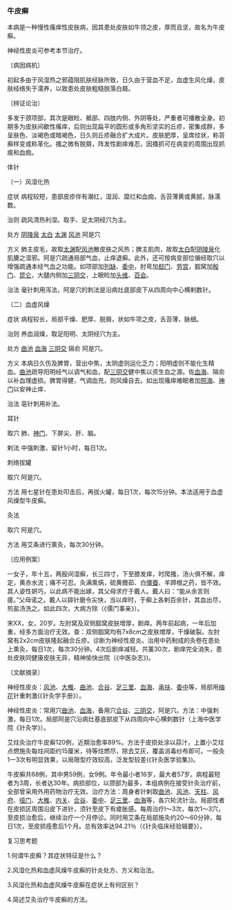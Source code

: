 ### 牛皮癣

本病是一种慢性瘙痒性皮肤病，因其患处皮肤如牛领之皮，厚而且坚，故名为牛皮癣。

神经性皮炎可参考本节治疗。

〔病因病机〕

初起多由于风湿热之邪蕴阻肌肤经脉所致，日久由于营血不足，血虚生风化燥，皮肤经络失于濡养，以致患处皮肤粗糙脱落白屑。

〔辨证论治〕

多发于颈项部，其次是眼睑、骶部、四肢内侧、外阴等处，严重者可播散全身。初期多为皮肤间歇性瘙痒，后则出现扁平的圆形或多角形坚实的丘疹，密集成群，多呈肤色、淡褐色或暗褐色，日久则丘疹融合扩大成片。皮肤肥厚，呈席纹状，称苔癣样变或称革化。搔之微有脱屑，阵发性剧痒难忍，因搔抓可在病变的周围出现抓痕和血痂。

体针

（一）风湿化热

症状  病程较短，患部皮疹伴有潮红，湿润、糜烂和血痂，舌苔薄黄或黄腻，脉濡数。

治则  疏风清热利湿。取手、足太阴经穴为主。

处方  [阴陵泉](https://www.gmzyjc.com/read/zjs/zjs3.1.4-6-0.0.1.3.9.md)  [太白](https://www.gmzyjc.com/read/zjs/zjs3.1.4-6-0.0.1.3.3.md)  [太渊](https://www.gmzyjc.com/read/zjs/zjs3.1.1-3-0.1.1.3.9.md)  [风池](https://www.gmzyjc.com/read/zjs/zjs3.1.9-12-0.0.3.3.20.md)  阿是穴

方义  肺主皮毛，故取[太渊](https://www.gmzyjc.com/read/zjs/zjs3.1.1-3-0.1.1.3.9.md)配[风池](https://www.gmzyjc.com/read/zjs/zjs3.1.9-12-0.0.3.3.20.md)散皮肤之风热；脾主肌肉，故取[太白](https://www.gmzyjc.com/read/zjs/zjs3.1.4-6-0.0.1.3.3.md)配[阴陵泉](https://www.gmzyjc.com/read/zjs/zjs3.1.4-6-0.0.1.3.9.md)化肌腠之湿邪。阿是穴疏通局部气血，止痒退癣。此外，还可按病变部位循经取穴以增强疏通本经气血之功能。如项部加[列缺](https://www.gmzyjc.com/read/zjs/zjs3.1.1-3-0.1.1.3.7.md)、[委中](https://www.gmzyjc.com/read/zjs/zjs3.1.7-8-0.0.1.3.40.md)，肘弯加[郄门](https://www.gmzyjc.com/read/zjs/zjs3.1.9-12-0.0.1.3.4.md)、[劳宫](https://www.gmzyjc.com/read/zjs/zjs3.1.9-12-0.0.1.3.8.md)，腘窝加[殷门](https://www.gmzyjc.com/read/zjs/zjs3.1.7-8-0.0.1.3.37.md)、[昆仑](https://www.gmzyjc.com/read/zjs/zjs3.1.7-8-0.0.1.3.60.md)，大腿内侧加[三阴交](https://www.gmzyjc.com/read/zjs/zjs3.1.4-6-0.0.1.3.6.md)，上眼睑加[头维](https://www.gmzyjc.com/read/zjs/zjs3.1.1-3-0.1.3.3.8.md)、[百会](https://www.gmzyjc.com/read/zjs/zjs3.2.2-0.0.1.3.20.md)。

治法  毫针刺用泻法，阿是穴的刺法是沿病灶底部皮下从四周向中心横剌数针。

（二）血虚风燥

症状  病程较长，局部干燥、肥厚、脱屑，状如牛项之皮，舌苔薄，脉细。

治则  养血润燥，取足阳明、太阴经穴为主。

处方  [曲池](https://www.gmzyjc.com/read/zjs/zjs3.1.1-3-0.1.2.3.11.md)  [血海](https://www.gmzyjc.com/read/zjs/zjs3.1.4-6-0.0.1.3.10.md)  [三阴交](https://www.gmzyjc.com/read/zjs/zjs3.1.4-6-0.0.1.3.6.md)  隔俞  阿是穴。

方义  本病日久伤及脾胃，营出中焦，太阴虚则运化乏力；阳明虚则不能化生精血。[曲池](https://www.gmzyjc.com/read/zjs/zjs3.1.1-3-0.1.2.3.11.md)疏导阳明经气以调气和血，配[三阴交](https://www.gmzyjc.com/read/zjs/zjs3.1.4-6-0.0.1.3.6.md)健中焦以资生血之源。佐[血海](https://www.gmzyjc.com/read/zjs/zjs3.1.4-6-0.0.1.3.10.md)、隔俞以补血理虚损。脾胃得健，气调血充，则风燥自去。如出现瘙痒难眠者加[照海](https://www.gmzyjc.com/read/zjs/zjs3.1.7-8-0.0.2.3.6.md)、[神门](https://www.gmzyjc.com/read/zjs/zjs3.1.4-6-0.0.2.3.7.md)以安神止痒．

治法  亳针刺用补法。

耳针

取穴  肺、[神门](https://www.gmzyjc.com/read/zjs/zjs3.1.4-6-0.0.2.3.7.md)、下屏尖、肝、脑。

剌法  中强刺激，留针1小时，每日1次。

刺络拔罐

取穴  阿是穴。

方法  用七星针在患处叩击后，再拔火罐，每日1次，每次15分钟。本法适用于血虚风燥型牛皮癣。

灸法

取穴  阿是穴。

方法  用艾条进行熏灸，每次30分钟。

〔应用例案〕

一女子，年十五，两股间湿癣，长三四寸，下至膝发痒，时爬搔，汤火俱不解，痒定，黄赤水流；痛不可忍。灸满熏焫，硫黄䕡茹、白[僵蚕](https://www.gmzyjc.com/read/bc/bc10-0.0.8.0.0.md)、羊蹄根之药，皆不效。其人姿性妍巧，以此病不能出嫁，其父母求疗于戴人。戴人曰：“能从余言则瘥。”父母诺之。戴人以䤵针磨令尖快，当以痒时，于癣上各剌百余针，其血出尽，煎盐汤洗之。如此四次，大病方除（《儒门事亲》）。

宋XX，女，20岁。左肘窝及双侧腘窝皮肤增厚，剧痒。两年前起病，一年后加重，经多方面治疗无效。查：双侧腘窝均有7x8cm之皮肤增厚，干燥破裂。左肘窝有2x2cm皮肤隆起融合丘疹。诊断为神经性皮炎。治用中药制成的灸卷在患处上熏灸，每日1次，每次30分钟。4次后剧痒减轻。共薰30次，剧痒完全消失，患处皮肤同健康皮肤无异，精神愉快出院（《中医杂志》)。

〔文献摘录〕

神经性皮炎：[风池](https://www.gmzyjc.com/read/zjs/zjs3.1.9-12-0.0.3.3.20.md)、[大椎](https://www.gmzyjc.com/read/zjs/zjs3.2.2-0.0.1.3.14.md)、[曲池](https://www.gmzyjc.com/read/zjs/zjs3.1.1-3-0.1.2.3.11.md)、[合谷](https://www.gmzyjc.com/read/zjs/zjs3.1.1-3-0.1.2.3.4.md)、[足三里](https://www.gmzyjc.com/read/zjs/zjs3.1.1-3-0.1.3.3.36.md)、[血海](https://www.gmzyjc.com/read/zjs/zjs3.1.4-6-0.0.1.3.10.md)、[承扶](https://www.gmzyjc.com/read/zjs/zjs3.1.7-8-0.0.1.3.36.md)、[委中](https://www.gmzyjc.com/read/zjs/zjs3.1.7-8-0.0.1.3.40.md)等，局部用[梅花](https://www.gmzyjc.com/read/bc/bc11-0.0.20.0.0.md)针重刺激(《针灸学手册》）。

神经性皮炎：常用穴[曲池](https://www.gmzyjc.com/read/zjs/zjs3.1.1-3-0.1.2.3.11.md)、[血海](https://www.gmzyjc.com/read/zjs/zjs3.1.4-6-0.0.1.3.10.md)，备用穴[合谷](https://www.gmzyjc.com/read/zjs/zjs3.1.1-3-0.1.2.3.4.md)、[三阴交](https://www.gmzyjc.com/read/zjs/zjs3.1.4-6-0.0.1.3.6.md)，阿是穴。方法：中强刺激，每日1次。局部阿是穴沿病灶基底部皮下从四周向中心横刺数针（上海中医学院《针灸学》）。

艾炷灸治疗牛皮癣120例，近期治愈率89%。方法于皮损处涂以蒜汁，上置小艾炷点燃施灸每炷间距约15厘米，待等炷燃尽，除去艾灰，覆盖消毒纱布即可。一般灸1一3次有明显效果，以局限型疗效较高，泛发型较差(《针灸医学验集》)。

牛皮癣共68例，其中男59例，女9例。年令最小者16岁，最大者57岁。病程最短者为3周，长者达30年。病损部位，以颈部为最多，本组病例在接受针灸治疗前，全部曾采用外用药物治疗无效。治疗方法：周身者针剌取[曲池](https://www.gmzyjc.com/read/zjs/zjs3.1.1-3-0.1.2.3.11.md)、[风池](https://www.gmzyjc.com/read/zjs/zjs3.1.9-12-0.0.3.3.20.md)、[天柱](https://www.gmzyjc.com/read/zjs/zjs3.1.7-8-0.0.1.3.10.md)、[风府](https://www.gmzyjc.com/read/zjs/zjs3.2.2-0.0.1.3.16.md)、[哑门](https://www.gmzyjc.com/read/zjs/zjs3.2.2-0.0.1.3.15.md)、[大椎](https://www.gmzyjc.com/read/zjs/zjs3.2.2-0.0.1.3.14.md)、[内关](https://www.gmzyjc.com/read/zjs/zjs3.1.9-12-0.0.1.3.6.md)、[合谷](https://www.gmzyjc.com/read/zjs/zjs3.1.1-3-0.1.2.3.4.md)、[委中](https://www.gmzyjc.com/read/zjs/zjs3.1.7-8-0.0.1.3.40.md)、[足三里](https://www.gmzyjc.com/read/zjs/zjs3.1.1-3-0.1.3.3.36.md)、[血海](https://www.gmzyjc.com/read/zjs/zjs3.1.4-6-0.0.1.3.10.md)等，各穴轮流针治。局部性者在皮损区周围沿皮下进针，须针至皮下有痠胀感。每周治疗l～3次，每次1～3穴，至皮损治愈后，继续治疗一个月停诊。同时用艾条在局部施灸约20～60分钟，每日1次，至皮损痊愈后1个月。总有效率达94.21％（《针灸临床经验辑要》）。

复习思考题

1.何谓牛皮癣？其症状特征是什么？

2.风湿化热和血虚风燥牛皮癣的针炎处方、方义和治法。

3.风湿化热和血虚风燥牛皮癣在症状上有何区别？

4.简述艾灸治疗牛皮癣的方法。
